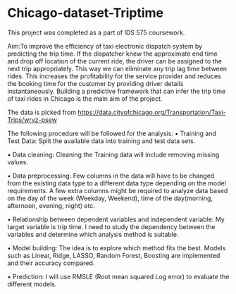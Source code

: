 # Chicago-dataset-Triptime
This project was completed as a part of IDS 575 coursework.

Aim:To improve the efficiency of taxi electronic dispatch system by predicting the trip time. If the dispatcher knew the approximate end time and drop off location of the current ride, the driver can be assigned to the next trip appropriately. This way we can eliminate any trip lag time between rides. This increases the profitability for the service provider and reduces the booking time for the customer by providing driver details instantaneously. Building a predictive framework that can infer the trip time of taxi rides in Chicago is the main aim of the project.

The data is picked from https://data.cityofchicago.org/Transportation/Taxi-Trips/wrvz-psew

The following procedure will be followed for the analysis:
•	Training and Test Data: Split the available data into training and test data sets.

•	Data cleaning: Cleaning the Training data will include removing missing values.

•	Data preprocessing: Few columns in the data will have to be changed from the existing data type to a different data type depending on the model requirements. A few extra columns might be required to analyze data based on the day of the week (Weekday, Weekend), time of the day(morning, afternoon, evening, night) etc.

•	Relationship between dependent variables and independent variable: My target variable is trip time. I need to study the dependency between the variables and determine which analysis method is suitable.

•	Model building: The idea is to explore which method fits the best. Models such as Linear, Ridge, LASSO, Random Forest, Boosting are implemented and their accuracy compared.

•	Prediction: I will use RMSLE (Root mean squared Log error) to evaluate the different models.
